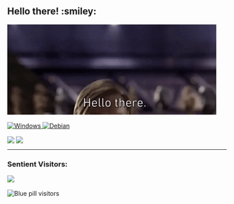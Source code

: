 <h2>Hello there! :smiley: </h2>

![alt text](https://github.com/rottaj/rottaj/blob/master/hello_there.gif?raw=true)

<p>
    <a href="https://www.windows.com" target="_blank"><img alt="Windows"
        src="https://img.shields.io/badge/Windows-0078D6?style=for-the-badge&logo=windows&logoColor=white"/>      </a>
    <a href="https://www.debian.org" target="_blank"><img alt="Debian"
        src="https://img.shields.io/badge/Debian-A81D33?style=for-the-badge&logo=debian&logoColor=white"/>      </a>
     
</p>

<a>
  <img align="center" src="https://github-readme-stats.vercel.app/api?username=rottaj&show_icons=true&theme=tokyonight" />
</a>
<a>
<img align="center" src="https://github-readme-stats.vercel.app/api/top-langs/?username=rottaj&layout=compact&show_icons=true&theme=tokyonight" />
</a>

<br>

<hr>
      <h3>Sentient Visitors:</h3>
      
 <img src="https://profile-counter.glitch.me/rottaj/count.svg" />

![Blue pill visitors](https://visitor-badge.glitch.me/badge?page_id=rottaj) 
      



